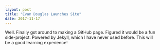 ```yaml
---
layout: post
title: "Evan Douglas Launches Site"
date: 2017-11-17
---
```


Well. Finally got around to making a GitHub page. Figured it would be a fun side-project. Powered by Jekyll, which I have never used before. This will be a good learning experience!